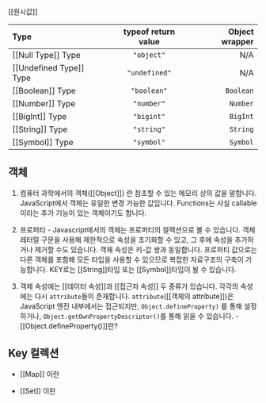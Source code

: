 [[원시값]]

Type|typeof return value|Object wrapper
:---|:---:|---:
[[Null Type]] Type|`"object"`|N/A
[[Undefined Type]] Type|`"undefined"`|N/A
[[Boolean]] Type|`"boolean"`|`Boolean`
[[Number]] Type|`"number"`|`Number`
[[BigInt]] Type|`"bigint"`|`BigInt`
[[String]] Type|`"string"`|`String`
[[Symbol]] Type|`"symbol"`|`Symbol`

객체
---------
1. 컴퓨터 과학에서의 객체([[Object]]) 란 참조할 수 있는 메모리 상의 값을 말합니다. JavaScript에서 객체는 유일한 변경 가능한 값입니다. Functions는 사실 callable이라는 추가 기능이 있는 객체이기도 합니다.

2. 프로퍼티 - Javascript에서의 객체는 프로퍼티의 컬렉션으로 볼 수 있습니다. 객체 레터럴 구문을 사용해 제한적으로 속성을 초기화할 수 있고, 그 후에 속성을 추가하거나 제거할 수도 있습니다. 객체 속성은 키-값 쌍과 동일합니다. 프로퍼티 값으로는 다른 객체를 포함해 모든 타입을 사용할 수 있으므로 복잡한 자료구조의 구축이 가능합니다. KEY로는 [[String]]타입 또는 [[Symbol]]타입이 될 수 있습니다.

4. 객체 속성에는 [[데이터 속성]]과 [[접근자 속성]] 두 종류가 있습니다. 각각의 속성에는 다시 `attribute`들이 존재합니다. `attribute`([[객체의 attribute]])은 JavaScript 엔진 내부에서는 접근되지만, `Object.defineProperty)` 를 통해 설정하거나, `Object.getOwnPropertyDescriptor()`를 통해 읽을 수 있습니다. - [[Object.defineProperty()]]란?

Key 컬렉션
-------------------
- [[Map]] 이란

- [[Set]]  이란


